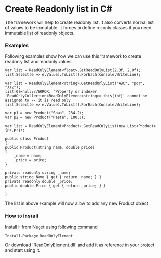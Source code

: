 # Create Readonly list in C#

The framework will help to create readonly list. It also converts normal list of values to be immutable. It forces to define reaonly classes if you need immutable list of
readonly objects.

### Examples

Following examples show how we can use this framework to create readonly list and readonly values.

```
var list = ReadOnlyElement<float>.GetReadOnlyList(2.3f, 2.0f);
list.Select(e => e.Value).ToList().ForEach(Console.WriteLine);
```

```
var list = ReadOnlyElement<string>.GetReadOnlyList("ABC", "pqr", "XYZ");
list[0]=null;//ERROR: 'Property or indexer 'ReadOnlyCollection<ReadOnlyElement<string>>.this[int]' cannot be assigned to -- it is read only
list.Select(e => e.Value).ToList().ForEach(Console.WriteLine);
```

```
var p1 = new Product("Soap", 234.2);
var p2 = new Product("Paste", 100.0);

var list = ReadOnlyElement<Product>.GetReadOnlyList(new List<Product>{p1,p2});

public class Product
{
public Product(string name, double price)
{
	_name = name;
	_price = price;
}

private readonly string _name;
public string Name { get { return _name; } }
private readonly double _price;
public double Price { get { return _price; } }

}
```

The list in above example will now allow to add any new Product object

### How to install

Install it from Nuget using following command
```
Install-Package ReadOnlyElement
```
Or download 'ReadOnlyElement.dll' and add it as reference in your project and start using it.
